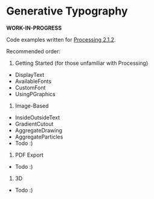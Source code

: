 ﻿Generative Typography
=====================

**WORK-IN-PROGRESS**

Code examples written for [Processing 2.1.2](http://processing.org/download/).

Recommended order:

1. Getting Started (for those unfamiliar with Processing)
  * DisplayText
  * AvailableFonts
  * CustomFont
  * UsingPGraphics

1. Image-Based
  * InsideOutsideText
  * GradientCutout
  * AggregateDrawing
  * AggregateParticles
  * Todo :)

1. PDF Export
  * Todo :)

1. 3D
  * Todo :)
